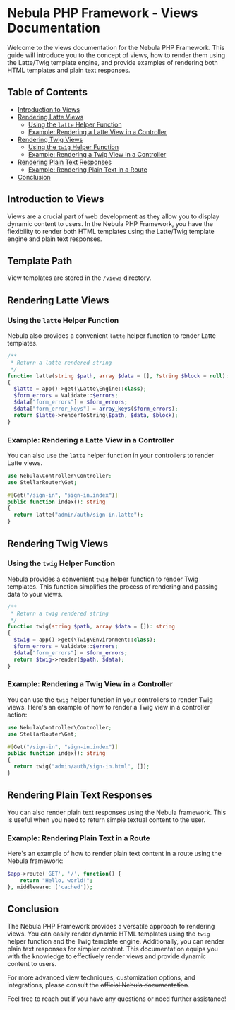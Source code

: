 # Nebula PHP Framework - Views Documentation

Welcome to the views documentation for the Nebula PHP Framework. This guide will introduce you to the concept of views, how to render them using the Latte/Twig template engine, and provide examples of rendering both HTML templates and plain text responses.

## Table of Contents

- [Introduction to Views](#introduction-to-views)
- [Rendering Latte Views](#rendering-latte-views)
  - [Using the `latte` Helper Function](#using-the-latte-helper-function)
  - [Example: Rendering a Latte View in a Controller](#example-rendering-a-latte-view-in-a-controller)
- [Rendering Twig Views](#rendering-twig-views)
  - [Using the `twig` Helper Function](#using-the-twig-helper-function)
  - [Example: Rendering a Twig View in a Controller](#example-rendering-a-twig-view-in-a-controller)
- [Rendering Plain Text Responses](#rendering-plain-text-responses)
  - [Example: Rendering Plain Text in a Route](#example-rendering-plain-text-in-a-route)
- [Conclusion](#conclusion)

## Introduction to Views

Views are a crucial part of web development as they allow you to display dynamic content to users. In the Nebula PHP Framework, you have the flexibility to render both HTML templates using the Latte/Twig template engine and plain text responses.

## Template Path

View templates are stored in the `/views` directory.


## Rendering Latte Views

### Using the `latte` Helper Function

Nebula also provides a convenient `latte` helper function to render Latte templates.

```php
/**
 * Return a latte rendered string
 */
function latte(string $path, array $data = [], ?string $block = null): string
{
  $latte = app()->get(\Latte\Engine::class);
  $form_errors = Validate::$errors;
  $data["form_errors"] = $form_errors;
  $data["form_error_keys"] = array_keys($form_errors);
  return $latte->renderToString($path, $data, $block);
}
```

### Example: Rendering a Latte View in a Controller

You can also use the `latte` helper function in your controllers to render Latte views. 

```php
use Nebula\Controller\Controller;
use StellarRouter\Get;

#[Get("/sign-in", "sign-in.index")]
public function index(): string
{
  return latte("admin/auth/sign-in.latte");
}
```


## Rendering Twig Views

### Using the `twig` Helper Function

Nebula provides a convenient `twig` helper function to render Twig templates. This function simplifies the process of rendering and passing data to your views.

```php
/**
 * Return a twig rendered string
 */
function twig(string $path, array $data = []): string
{
  $twig = app()->get(\Twig\Environment::class);
  $form_errors = Validate::$errors;
  $data["form_errors"] = $form_errors;
  return $twig->render($path, $data);
}
```

### Example: Rendering a Twig View in a Controller

You can use the `twig` helper function in your controllers to render Twig views. Here's an example of how to render a Twig view in a controller action:

```php
use Nebula\Controller\Controller;
use StellarRouter\Get;

#[Get("/sign-in", "sign-in.index")]
public function index(): string
{
  return twig("admin/auth/sign-in.html", []);
}
```


## Rendering Plain Text Responses

You can also render plain text responses using the Nebula framework. This is useful when you need to return simple textual content to the user.

### Example: Rendering Plain Text in a Route

Here's an example of how to render plain text content in a route using the Nebula framework:

```php
$app->route('GET', '/', function() {
    return "Hello, world!";
}, middleware: ['cached']);
```

## Conclusion

The Nebula PHP Framework provides a versatile approach to rendering views. You can easily render dynamic HTML templates using the `twig` helper function and the Twig template engine. Additionally, you can render plain text responses for simpler content. This documentation equips you with the knowledge to effectively render views and provide dynamic content to users.

For more advanced view techniques, customization options, and integrations, please consult the <s>official Nebula documentation</s>.

Feel free to reach out if you have any questions or need further assistance!
